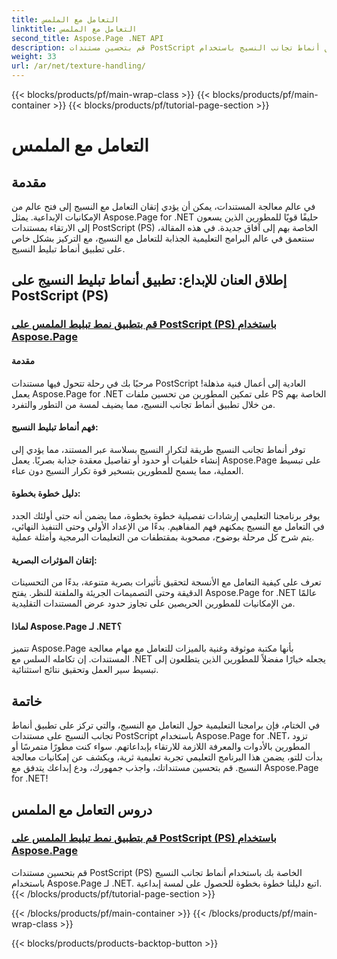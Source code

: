 ```yaml
---
title: التعامل مع الملمس
linktitle: التعامل مع الملمس
second_title: Aspose.Page .NET API
description: قم بتحسين مستندات PostScript بتأثيرات بصرية مذهلة! تعلم كيفية تطبيق أنماط تجانب النسيج باستخدام Aspose.Page لـ .NET من خلال دليلنا خطوة بخطوة.
weight: 33
url: /ar/net/texture-handling/
---
```


{{< blocks/products/pf/main-wrap-class >}}
{{< blocks/products/pf/main-container >}}
{{< blocks/products/pf/tutorial-page-section >}}

# التعامل مع الملمس

## مقدمة

في عالم معالجة المستندات، يمكن أن يؤدي إتقان التعامل مع النسيج إلى فتح عالم من الإمكانيات الإبداعية. يمثل Aspose.Page for .NET حليفًا قويًا للمطورين الذين يسعون إلى الارتقاء بمستندات PostScript (PS) الخاصة بهم إلى آفاق جديدة. في هذه المقالة، سنتعمق في عالم البرامج التعليمية الجذابة للتعامل مع النسيج، مع التركيز بشكل خاص على تطبيق أنماط تبليط النسيج.

## إطلاق العنان للإبداع: تطبيق أنماط تبليط النسيج على PostScript (PS)

### [قم بتطبيق نمط تبليط الملمس على PostScript (PS) باستخدام Aspose.Page](./apply-texture-tiling-pattern-to-postscript-ps/)

#### مقدمة
مرحبًا بك في رحلة تتحول فيها مستندات PostScript العادية إلى أعمال فنية مذهلة! يعمل Aspose.Page for .NET على تمكين المطورين من تحسين ملفات PS الخاصة بهم من خلال تطبيق أنماط تجانب النسيج، مما يضيف لمسة من التطور والتفرد.

#### فهم أنماط تبليط النسيج:
توفر أنماط تجانب النسيج طريقة لتكرار النسيج بسلاسة عبر المستند، مما يؤدي إلى إنشاء خلفيات أو حدود أو تفاصيل معقدة جذابة بصريًا. يعمل Aspose.Page على تبسيط العملية، مما يسمح للمطورين بتسخير قوة تكرار النسيج دون عناء.

#### دليل خطوة بخطوة:
يوفر برنامجنا التعليمي إرشادات تفصيلية خطوة بخطوة، مما يضمن أنه حتى أولئك الجدد في التعامل مع النسيج يمكنهم فهم المفاهيم. بدءًا من الإعداد الأولي وحتى التنفيذ النهائي، يتم شرح كل مرحلة بوضوح، مصحوبة بمقتطفات من التعليمات البرمجية وأمثلة عملية.

#### إتقان المؤثرات البصرية:
تعرف على كيفية التعامل مع الأنسجة لتحقيق تأثيرات بصرية متنوعة، بدءًا من التحسينات الدقيقة وحتى التصميمات الجريئة والملفتة للنظر. يفتح Aspose.Page for .NET عالمًا من الإمكانيات للمطورين الحريصين على تجاوز حدود عرض المستندات التقليدية.

#### لماذا Aspose.Page لـ .NET؟
تتميز Aspose.Page بأنها مكتبة موثوقة وغنية بالميزات للتعامل مع مهام معالجة المستندات. إن تكامله السلس مع .NET يجعله خيارًا مفضلاً للمطورين الذين يتطلعون إلى تبسيط سير العمل وتحقيق نتائج استثنائية.

## خاتمة

في الختام، فإن برامجنا التعليمية حول التعامل مع النسيج، والتي تركز على تطبيق أنماط تجانب النسيج على مستندات PostScript باستخدام Aspose.Page for .NET، تزود المطورين بالأدوات والمعرفة اللازمة للارتقاء بإبداعاتهم. سواء كنت مطورًا متمرسًا أو بدأت للتو، يضمن هذا البرنامج التعليمي تجربة تعليمية ثرية، ويكشف عن إمكانيات معالجة النسيج. قم بتحسين مستنداتك، واجذب جمهورك، ودع إبداعك يتدفق مع Aspose.Page for .NET!
## دروس التعامل مع الملمس
### [قم بتطبيق نمط تبليط الملمس على PostScript (PS) باستخدام Aspose.Page](./apply-texture-tiling-pattern-to-postscript-ps/)
قم بتحسين مستندات PostScript (PS) الخاصة بك باستخدام أنماط تجانب النسيج باستخدام Aspose.Page لـ .NET. اتبع دليلنا خطوة بخطوة للحصول على لمسة إبداعية.
{{< /blocks/products/pf/tutorial-page-section >}}

{{< /blocks/products/pf/main-container >}}
{{< /blocks/products/pf/main-wrap-class >}}

{{< blocks/products/products-backtop-button >}}
